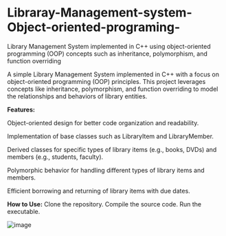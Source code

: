 # Libraray-Management-system-Object-oriented-programing-
Library Management System implemented in C++ using object-oriented programming (OOP) concepts such as inheritance, polymorphism, and function overriding


A simple Library Management System implemented in C++ with a focus on object-oriented programming (OOP) principles. This project leverages concepts like inheritance, polymorphism, and function overriding to model the relationships and behaviors of library entities.

**Features:**

Object-oriented design for better code organization and readability.

Implementation of base classes such as LibraryItem and LibraryMember.

Derived classes for specific types of library items (e.g., books, DVDs) and members (e.g., students, faculty).

Polymorphic behavior for handling different types of library items and members.

Efficient borrowing and returning of library items with due dates.

**How to Use:**
Clone the repository.
Compile the source code.
Run the executable.


![image](https://github.com/ismaildaniyal/Libraray-Management-system-Object-oriented-programing-/assets/158290076/813573d2-fafa-48e0-a551-048084ad37a1)

